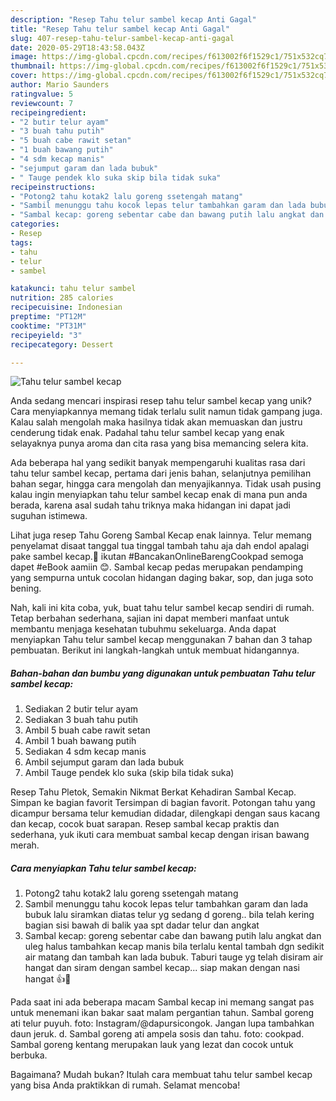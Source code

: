 ```yaml
---
description: "Resep Tahu telur sambel kecap Anti Gagal"
title: "Resep Tahu telur sambel kecap Anti Gagal"
slug: 407-resep-tahu-telur-sambel-kecap-anti-gagal
date: 2020-05-29T18:43:58.043Z
image: https://img-global.cpcdn.com/recipes/f613002f6f1529c1/751x532cq70/tahu-telur-sambel-kecap-foto-resep-utama.jpg
thumbnail: https://img-global.cpcdn.com/recipes/f613002f6f1529c1/751x532cq70/tahu-telur-sambel-kecap-foto-resep-utama.jpg
cover: https://img-global.cpcdn.com/recipes/f613002f6f1529c1/751x532cq70/tahu-telur-sambel-kecap-foto-resep-utama.jpg
author: Mario Saunders
ratingvalue: 5
reviewcount: 7
recipeingredient:
- "2 butir telur ayam"
- "3 buah tahu putih"
- "5 buah cabe rawit setan"
- "1 buah bawang putih"
- "4 sdm kecap manis"
- "sejumput garam dan lada bubuk"
- " Tauge pendek klo suka skip bila tidak suka"
recipeinstructions:
- "Potong2 tahu kotak2 lalu goreng ssetengah matang"
- "Sambil menunggu tahu kocok lepas telur tambahkan garam dan lada bubuk lalu siramkan diatas telur yg sedang d goreng.. bila telah kering bagian sisi bawah di balik yaa spt dadar telur dan angkat"
- "Sambal kecap: goreng sebentar cabe dan bawang putih lalu angkat dan uleg halus tambahkan kecap manis bila terlalu kental tambah dgn sedikit air matang dan tambah kan lada bubuk. Taburi tauge yg telah disiram air hangat dan siram dengan sambel kecap... siap makan dengan nasi hangat 👍🤤"
categories:
- Resep
tags:
- tahu
- telur
- sambel

katakunci: tahu telur sambel 
nutrition: 285 calories
recipecuisine: Indonesian
preptime: "PT12M"
cooktime: "PT31M"
recipeyield: "3"
recipecategory: Dessert

---
```



![Tahu telur sambel kecap](https://img-global.cpcdn.com/recipes/f613002f6f1529c1/751x532cq70/tahu-telur-sambel-kecap-foto-resep-utama.jpg)

Anda sedang mencari inspirasi resep tahu telur sambel kecap yang unik? Cara menyiapkannya memang tidak terlalu sulit namun tidak gampang juga. Kalau salah mengolah maka hasilnya tidak akan memuaskan dan justru cenderung tidak enak. Padahal tahu telur sambel kecap yang enak selayaknya punya aroma dan cita rasa yang bisa memancing selera kita.

Ada beberapa hal yang sedikit banyak mempengaruhi kualitas rasa dari tahu telur sambel kecap, pertama dari jenis bahan, selanjutnya pemilihan bahan segar, hingga cara mengolah dan menyajikannya. Tidak usah pusing kalau ingin menyiapkan tahu telur sambel kecap enak di mana pun anda berada, karena asal sudah tahu triknya maka hidangan ini dapat jadi suguhan istimewa.

Lihat juga resep Tahu Goreng Sambal Kecap enak lainnya. Telur memang penyelamat disaat tanggal tua tinggal tambah tahu aja dah endol apalagi pake sambel kecap.🤤 ikutan #BancakanOnlineBarengCookpad semoga dapet #eBook aamiin 😊. Sambal kecap pedas merupakan pendamping yang sempurna untuk cocolan hidangan daging bakar, sop, dan juga soto bening.


Nah, kali ini kita coba, yuk, buat tahu telur sambel kecap sendiri di rumah. Tetap berbahan sederhana, sajian ini dapat memberi manfaat untuk membantu menjaga kesehatan tubuhmu sekeluarga. Anda dapat menyiapkan Tahu telur sambel kecap menggunakan 7 bahan dan 3 tahap pembuatan. Berikut ini langkah-langkah untuk membuat hidangannya.

<!--inarticleads1-->

##### Bahan-bahan dan bumbu yang digunakan untuk pembuatan Tahu telur sambel kecap:

1. Sediakan 2 butir telur ayam
1. Sediakan 3 buah tahu putih
1. Ambil 5 buah cabe rawit setan
1. Ambil 1 buah bawang putih
1. Sediakan 4 sdm kecap manis
1. Ambil sejumput garam dan lada bubuk
1. Ambil  Tauge pendek klo suka (skip bila tidak suka)


Resep Tahu Pletok, Semakin Nikmat Berkat Kehadiran Sambal Kecap. Simpan ke bagian favorit Tersimpan di bagian favorit. Potongan tahu yang dicampur bersama telur kemudian didadar, dilengkapi dengan saus kacang dan kecap, cocok buat sarapan. Resep sambal kecap praktis dan sederhana, yuk ikuti cara membuat sambal kecap dengan irisan bawang merah. 

<!--inarticleads2-->

##### Cara menyiapkan Tahu telur sambel kecap:

1. Potong2 tahu kotak2 lalu goreng ssetengah matang
1. Sambil menunggu tahu kocok lepas telur tambahkan garam dan lada bubuk lalu siramkan diatas telur yg sedang d goreng.. bila telah kering bagian sisi bawah di balik yaa spt dadar telur dan angkat
1. Sambal kecap: goreng sebentar cabe dan bawang putih lalu angkat dan uleg halus tambahkan kecap manis bila terlalu kental tambah dgn sedikit air matang dan tambah kan lada bubuk. Taburi tauge yg telah disiram air hangat dan siram dengan sambel kecap... siap makan dengan nasi hangat 👍🤤


Pada saat ini ada beberapa macam Sambal kecap ini memang sangat pas untuk menemani ikan bakar saat malam pergantian tahun. Sambal goreng ati telur puyuh. foto: Instagram/@dapursicongok. Jangan lupa tambahkan daun jeruk. d. Sambal goreng ati ampela sosis dan tahu. foto: cookpad. Sambal goreng kentang merupakan lauk yang lezat dan cocok untuk berbuka. 

Bagaimana? Mudah bukan? Itulah cara membuat tahu telur sambel kecap yang bisa Anda praktikkan di rumah. Selamat mencoba!
